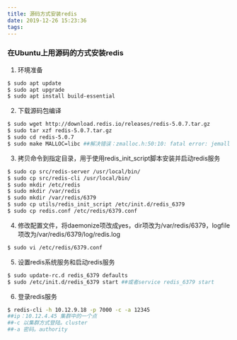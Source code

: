 ```yaml
---
title: 源码方式安装redis
date: 2019-12-26 15:23:36
tags:
---
```


### 在Ubuntu上用源码的方式安装redis

<!-- more -->

1. 环境准备
```bash
$ sudo apt update
$ sudo apt upgrade
$ sudo apt install build-essential
```

2. 下载源码包编译
```bash
$ sudo wget http://download.redis.io/releases/redis-5.0.7.tar.gz
$ sudo tar xzf redis-5.0.7.tar.gz
$ sudo cd redis-5.0.7
$ sudo make MALLOC=libc ##解决错误：zmalloc.h:50:10: fatal error: jemalloc/jemalloc.h: No such file or directory
```
3. 拷贝命令到指定目录，用于使用redis_init_script脚本安装并启动redis服务
```bash
$ sudo cp src/redis-server /usr/local/bin/
$ sudo cp src/redis-cli /usr/local/bin/
$ sudo mkdir /etc/redis
$ sudo mkdir /var/redis
$ sudo mkdir /var/redis/6379
$ sudo cp utils/redis_init_script /etc/init.d/redis_6379
$ sudo cp redis.conf /etc/redis/6379.conf
```

4. 修改配置文件，将daemonize项改成yes，dir项改为/var/redis/6379，logfile项改为/var/redis/6379/log/redis.log
```bash
$ sudo vi /etc/redis/6379.conf
```

5. 设置redis系统服务和启动redis服务
```bash
$ sudo update-rc.d redis_6379 defaults
$ sudo /etc/init.d/redis_6379 start ##或者service redis_6379 start
```
6. 登录redis服务
```bash
$ redis-cli -h 10.12.9.18 -p 7000 -c -a 12345
##ip：10.12.4.45 集群中的一个点
##-c 以集群方式登陆。cluster
##-a 密码。authority
```


